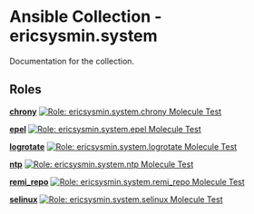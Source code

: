 # Ansible Collection - ericsysmin.system

Documentation for the collection.

## Roles

[**chrony**](https://github.com/ericsysmin/ansible-collection-system/blob/master/docs/chrony.md)
[![Role: ericsysmin.system.chrony Molecule Test](https://github.com/ericsysmin/ansible-collection-system/workflows/Role:%20ericsysmin.system.chrony%20Molecule%20Test/badge.svg)](https://github.com/ericsysmin/ansible-collection-system/actions?query=workflow%3A%22Role%3A+ericsysmin.system.chrony+Molecule+Test%22)

[**epel**](https://github.com/ericsysmin/ansible-collection-system/blob/master/docs/epel.md)
[![Role: ericsysmin.system.epel Molecule Test](https://github.com/ericsysmin/ansible-collection-system/workflows/Role:%20ericsysmin.system.epel%20Molecule%20Test/badge.svg)](https://github.com/ericsysmin/ansible-collection-system/actions?query=workflow%3A%22Role%3A+ericsysmin.system.epel+Molecule+Test%22)

[**logrotate**](https://github.com/ericsysmin/ansible-collection-system/blob/master/docs/logrotate.md)
[![Role: ericsysmin.system.logrotate Molecule Test](https://github.com/ericsysmin/ansible-collection-system/workflows/Role:%20ericsysmin.system.logrotate%20Molecule%20Test/badge.svg)](https://github.com/ericsysmin/ansible-collection-system/actions?query=workflow%3A%22Role%3A+ericsysmin.system.logrotate+Molecule+Test%22)

[**ntp**](https://github.com/ericsysmin/ansible-collection-system/blob/master/docs/ntp.md)
[![Role: ericsysmin.system.ntp Molecule Test](https://github.com/ericsysmin/ansible-collection-system/workflows/Role:%20ericsysmin.system.ntp%20Molecule%20Test/badge.svg)](https://github.com/ericsysmin/ansible-collection-system/actions?query=workflow%3A%22Role%3A+ericsysmin.system.ntp+Molecule+Test%22)

[**remi_repo**](https://github.com/ericsysmin/ansible-collection-system/blob/master/docs/remi_repo.md)
[![Role: ericsysmin.system.remi_repo Molecule Test](https://github.com/ericsysmin/ansible-collection-system/workflows/Role:%20ericsysmin.system.remi_repo%20Molecule%20Test/badge.svg)](https://github.com/ericsysmin/ansible-collection-system/actions?query=workflow%3A%22Role%3A+ericsysmin.system.remi_repo+Molecule+Test%22)

[**selinux**](https://github.com/ericsysmin/ansible-collection-system/blob/master/docs/selinux.md)
[![Role: ericsysmin.system.selinux Molecule Test](https://github.com/ericsysmin/ansible-collection-system/workflows/Role:%20ericsysmin.system.selinux%20Molecule%20Test/badge.svg)](https://github.com/ericsysmin/ansible-collection-system/actions?query=workflow%3A%22Role%3A+ericsysmin.system.selinux+Molecule+Test%22)
